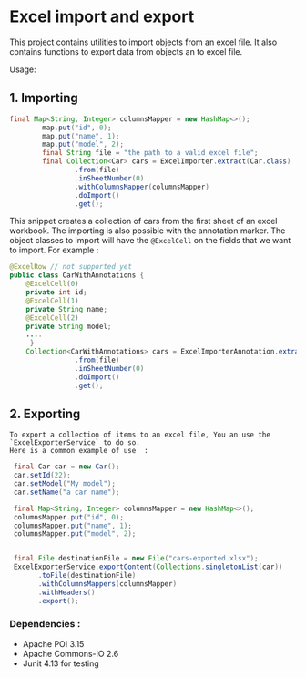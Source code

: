 # Excel import and export
This project contains utilities to import objects from an excel file.
It also contains functions to export data from objects an to excel file.

Usage:
## 1. Importing

```java
final Map<String, Integer> columnsMapper = new HashMap<>();
		map.put("id", 0);
		map.put("name", 1);
		map.put("model", 2);
		final String file = "the path to a valid excel file";
		final Collection<Car> cars = ExcelImporter.extract(Car.class)
				.from(file)
				.inSheetNumber(0)
				.withColumnsMapper(columnsMapper)
				.doImport()
				.get();
```
This snippet creates a collection of cars from the first sheet of an excel workbook.
The importing is also possible with the annotation marker.
The object classes to import will have the `@ExcelCell` on the fields that we want to import. 
For example :

```java
@ExcelRow // not supported yet
public class CarWithAnnotations {
	@ExcelCell(0)
	private int id;
	@ExcelCell(1)
	private String name;
	@ExcelCell(2)
	private String model;
	....
	 }
	Collection<CarWithAnnotations> cars = ExcelImporterAnnotation.extract(CarWithAnnotations.class)
				.from(file)
				.inSheetNumber(0)
				.doImport()
				.get();
```

## 2.  Exporting
    To export a collection of items to an excel file, You an use the `ExcelExporterService` to do so.
    Here is a common example of use  :

 ```java
  final Car car = new Car();
  car.setId(22);
  car.setModel("My model");
  car.setName("a car name");

  final Map<String, Integer> columnsMapper = new HashMap<>();
  columnsMapper.put("id", 0);
  columnsMapper.put("name", 1);
  columnsMapper.put("model", 2);


  final File destinationFile = new File("cars-exported.xlsx");
  ExcelExporterService.exportContent(Collections.singletonList(car))
        .toFile(destinationFile)
        .withColumnsMappers(columnsMapper)
        .withHeaders()
        .export();
```

### Dependencies :
 - Apache POI 3.15
 - Apache Commons-IO 2.6
 - Junit 4.13 for testing
